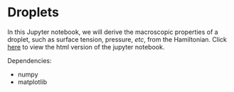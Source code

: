 # Droplets

In this Jupyter notebook, we will derive the macroscopic properties of a droplet, such as surface tension, pressure, _etc_, from the Hamiltonian.
Click [here] to view the html version of the jupyter notebook.

Dependencies:
- numpy
- matplotlib

[here]: https://nbviewer.org/github/elsentjhung/cahn-hilliard-droplet/blob/master/droplet.ipynb